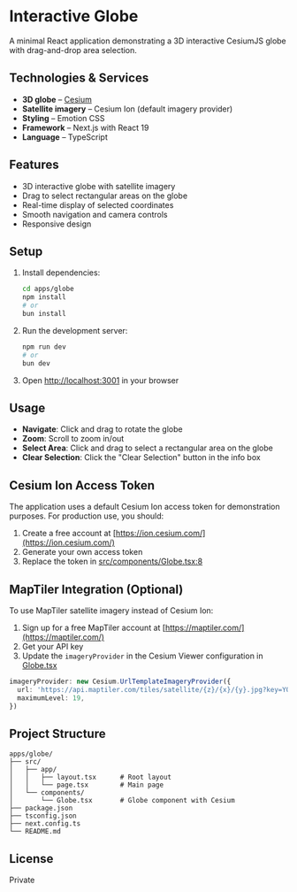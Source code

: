 # Interactive Globe

A minimal React application demonstrating a 3D interactive CesiumJS globe with drag-and-drop area selection.

## Technologies & Services

- **3D globe** – [Cesium](https://cesium.com/)
- **Satellite imagery** – Cesium Ion (default imagery provider)
- **Styling** – Emotion CSS
- **Framework** – Next.js with React 19
- **Language** – TypeScript

## Features

- 3D interactive globe with satellite imagery
- Drag to select rectangular areas on the globe
- Real-time display of selected coordinates
- Smooth navigation and camera controls
- Responsive design

## Setup

1. Install dependencies:
   ```bash
   cd apps/globe
   npm install
   # or
   bun install
   ```

2. Run the development server:
   ```bash
   npm run dev
   # or
   bun dev
   ```

3. Open [http://localhost:3001](http://localhost:3001) in your browser

## Usage

- **Navigate**: Click and drag to rotate the globe
- **Zoom**: Scroll to zoom in/out
- **Select Area**: Click and drag to select a rectangular area on the globe
- **Clear Selection**: Click the "Clear Selection" button in the info box

## Cesium Ion Access Token

The application uses a default Cesium Ion access token for demonstration purposes. For production use, you should:

1. Create a free account at [https://ion.cesium.com/](https://ion.cesium.com/)
2. Generate your own access token
3. Replace the token in [src/components/Globe.tsx:8](src/components/Globe.tsx#L8)

## MapTiler Integration (Optional)

To use MapTiler satellite imagery instead of Cesium Ion:

1. Sign up for a free MapTiler account at [https://maptiler.com/](https://maptiler.com/)
2. Get your API key
3. Update the `imageryProvider` in the Cesium Viewer configuration in [Globe.tsx](src/components/Globe.tsx)

```typescript
imageryProvider: new Cesium.UrlTemplateImageryProvider({
  url: 'https://api.maptiler.com/tiles/satellite/{z}/{x}/{y}.jpg?key=YOUR_API_KEY',
  maximumLevel: 19,
})
```

## Project Structure

```
apps/globe/
├── src/
│   ├── app/
│   │   ├── layout.tsx      # Root layout
│   │   └── page.tsx        # Main page
│   └── components/
│       └── Globe.tsx       # Globe component with Cesium
├── package.json
├── tsconfig.json
├── next.config.ts
└── README.md
```

## License

Private
